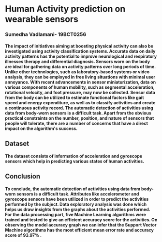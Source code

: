 # Human Activity prediction on wearable sensors
### Sumedha Vadlamani- 19BCT0256
#### The impact of initiatives aiming at boosting physical activity can also be investigated using activity classification systems. Accurate data on daily activity patterns has the potential to improve neurological and respiratory illnesses therapy and differential diagnosis. Sensors worn on the body are ideal for gathering data on activity patterns over long periods of time. Unlike other technologies, such as laboratory-based systems or video analysis, they can be employed in free living situations with minimal user annoyance. With recent advancements in sensor miniaturization, data on various components of human mobility, such as segmental acceleration, rotational velocity, and foot pressure, may now be collected. Sensor data from the body can be utilized to estimate functional factors like gait speed and energy expenditure, as well as to classify activities and create a continuous activity record. The automatic detection of activities using data from body-worn sensors is a difficult task. Apart from the obvious practical constraints on the number, position, and nature of sensors that people will tolerate, there are a number of concerns that have a direct impact on the algorithm's success.
## Dataset
#### The dataset consists of information of acceleration and gyroscope sensors which help in predicting various states of human activities.
## Conclusion
#### To conclude, the automatic detection of activities using data from body-worn sensors is a difficult task. Attributes like accelerometer and gyroscope sensors have been utilized in order to predict the activities performed by the subject. Data exploratory analysis was done which helps us draw insights from the graphs about the activities performed. For the data processing part, five Machine Learning algorithms were trained and tested to give an efficient accuracy score for the activities. On observing the model accuracy graph we can infer that the Support Vector Machine algorithms has the most efficient mean error rate and accuracy score of 93.97% .
